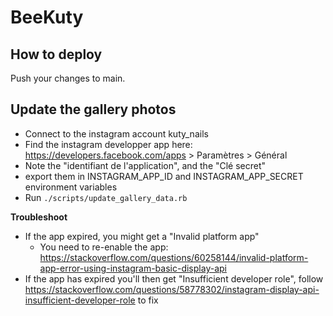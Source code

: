 BeeKuty
=======

How to deploy
-------------

Push your changes to main.

Update the gallery photos
-------------------------

- Connect to the instagram account kuty_nails
- Find the instagram developper app here: https://developers.facebook.com/apps > Paramètres > Général
- Note the "identifiant de l'application", and the "Clé secret"
- export them in INSTAGRAM_APP_ID and INSTAGRAM_APP_SECRET environment variables
- Run `./scripts/update_gallery_data.rb`

**Troubleshoot**
- If the app expired, you might get a "Invalid platform app"
  - You need to re-enable the app: https://stackoverflow.com/questions/60258144/invalid-platform-app-error-using-instagram-basic-display-api
- If the app has expired you'll then get "Insufficient developer role", follow https://stackoverflow.com/questions/58778302/instagram-display-api-insufficient-developer-role to fix
